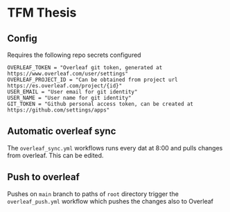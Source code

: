# TFM Thesis

## Config

Requires the following repo secrets configured
```
OVERLEAF_TOKEN = "Overleaf git token, generated at https://www.overleaf.com/user/settings"
OVERLEAF_PROJECT_ID = "Can be obtained from project url https://es.overleaf.com/project/{id}"
USER_EMAIL = "User email for git identity"
USER_NAME = "User name for git identity"
GIT_TOKEN = "Github personal access token, can be created at https://github.com/settings/apps"
```

## Automatic overleaf sync

The `overleaf_sync.yml` workflows runs every dat at 8:00 and pulls changes from overleaf. This can be edited.

## Push to overleaf

Pushes on `main` branch to paths of `root` directory trigger the `overleaf_push.yml` workflow which pushes the changes also to Overleaf 
